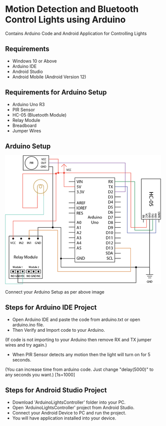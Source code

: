 # Motion Detection and Bluetooth Control Lights using Arduino
Contains Arduino Code and Android Application for Controlling Lights

## Requirements
* Windows 10 or Above
* Arduino IDE
* Android Studio
* Android Mobile (Android Version 12)

## Requirements for Arduino Setup
* Arduino Uno R3
* PIR Sensor
* HC-05 (Bluetooth Module)
* Relay Module
* Breadboard
* Jumper Wires

## Arduino Setup
<img src="Arduino%20IDE/Arduino%20Setup.png" width="600px">

Connect your Arduino Setup as per above image

## Steps for Arduino IDE Project
* Open Arduino IDE and paste the code from arduino.txt or open arduino.ino file.
* Then Verify and Import code to your Arduino.

(If code is not importing to your Arduino then remove RX and TX jumper wires and try again.)

* When PIR Sensor detects any motion then the light will turn on for 5 seconds.

(You can increase time from arduino code. Just change "delay(5000)" to any seconds you want.) [1s=1000]

## Steps for Android Studio Project
* Download 'ArduinoLightsController' folder into your PC.
* Open 'ArduinoLightsController' project from Android Studio.
* Connect your Android Device to PC and run the project.
* You will have application installed into your device.
